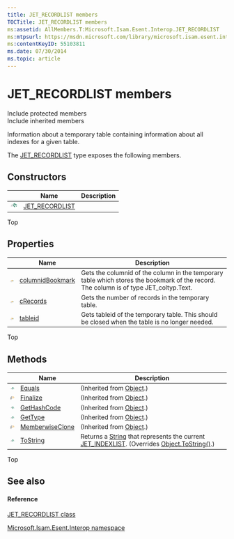 ```yaml
---
title: JET_RECORDLIST members
TOCTitle: JET_RECORDLIST members
ms:assetid: AllMembers.T:Microsoft.Isam.Esent.Interop.JET_RECORDLIST
ms:mtpsurl: https://msdn.microsoft.com/library/microsoft.isam.esent.interop.jet_recordlist_members(v=EXCHG.10)
ms:contentKeyID: 55103811
ms.date: 07/30/2014
ms.topic: article
---
```


# JET_RECORDLIST members

Include protected members  
Include inherited members  

Information about a temporary table containing information about all indexes for a given table.

The [JET_RECORDLIST](dn335223\(v=exchg.10\).md) type exposes the following members.

## Constructors

<table>
<thead>
<tr class="header">
<th> </th>
<th>Name</th>
<th>Description</th>
</tr>
</thead>
<tbody>
<tr class="odd">
<td><img src="../images/dn292146.pubmethod(exchg.10).gif" title="Public method" alt="Public method" /></td>
<td><a href="dn335241(v=exchg.10).md">JET_RECORDLIST</a></td>
<td></td>
</tr>
</tbody>
</table>


Top

## Properties

<table>
<thead>
<tr class="header">
<th> </th>
<th>Name</th>
<th>Description</th>
</tr>
</thead>
<tbody>
<tr class="odd">
<td><img src="../images/dn292128.pubproperty(exchg.10).gif" title="Public property" alt="Public property" /></td>
<td><a href="dn335244(v=exchg.10).md">columnidBookmark</a></td>
<td>Gets the columnid of the column in the temporary table which stores the bookmark of the record. The column is of type JET_coltyp.Text.</td>
</tr>
<tr class="even">
<td><img src="../images/dn292128.pubproperty(exchg.10).gif" title="Public property" alt="Public property" /></td>
<td><a href="dn335252(v=exchg.10).md">cRecords</a></td>
<td>Gets the number of records in the temporary table.</td>
</tr>
<tr class="odd">
<td><img src="../images/dn292128.pubproperty(exchg.10).gif" title="Public property" alt="Public property" /></td>
<td><a href="dn335255(v=exchg.10).md">tableid</a></td>
<td>Gets tableid of the temporary table. This should be closed when the table is no longer needed.</td>
</tr>
</tbody>
</table>


Top

## Methods

<table>
<thead>
<tr class="header">
<th> </th>
<th>Name</th>
<th>Description</th>
</tr>
</thead>
<tbody>
<tr class="odd">
<td><img src="../images/dn292146.pubmethod(exchg.10).gif" title="Public method" alt="Public method" /></td>
<td><a href="https://docs.microsoft.com/dotnet/api/system.object.equals?redirectedfrom=MSDN#System_Object_Equals_System_Object_">Equals</a></td>
<td>(Inherited from <a href="https://docs.microsoft.com/dotnet/api/system.object?redirectedfrom=MSDN">Object</a>.)</td>
</tr>
<tr class="even">
<td><img src="../images/dn292116.protmethod(exchg.10).gif" title="Protected method" alt="Protected method" /></td>
<td><a href="https://docs.microsoft.com/dotnet/api/system.object.finalize?redirectedfrom=MSDN#System_Object_Finalize">Finalize</a></td>
<td>(Inherited from <a href="https://docs.microsoft.com/dotnet/api/system.object?redirectedfrom=MSDN">Object</a>.)</td>
</tr>
<tr class="odd">
<td><img src="../images/dn292146.pubmethod(exchg.10).gif" title="Public method" alt="Public method" /></td>
<td><a href="https://docs.microsoft.com/dotnet/api/system.object.gethashcode?redirectedfrom=MSDN#System_Object_GetHashCode">GetHashCode</a></td>
<td>(Inherited from <a href="https://docs.microsoft.com/dotnet/api/system.object?redirectedfrom=MSDN">Object</a>.)</td>
</tr>
<tr class="even">
<td><img src="../images/dn292146.pubmethod(exchg.10).gif" title="Public method" alt="Public method" /></td>
<td><a href="https://docs.microsoft.com/dotnet/api/system.object.gettype?redirectedfrom=MSDN#System_Object_GetType">GetType</a></td>
<td>(Inherited from <a href="https://docs.microsoft.com/dotnet/api/system.object?redirectedfrom=MSDN">Object</a>.)</td>
</tr>
<tr class="odd">
<td><img src="../images/dn292116.protmethod(exchg.10).gif" title="Protected method" alt="Protected method" /></td>
<td><a href="https://docs.microsoft.com/dotnet/api/system.object.memberwiseclone?redirectedfrom=MSDN#System_Object_MemberwiseClone">MemberwiseClone</a></td>
<td>(Inherited from <a href="https://docs.microsoft.com/dotnet/api/system.object?redirectedfrom=MSDN">Object</a>.)</td>
</tr>
<tr class="even">
<td><img src="../images/dn292146.pubmethod(exchg.10).gif" title="Public method" alt="Public method" /></td>
<td><a href="dn335242(v=exchg.10).md">ToString</a></td>
<td>Returns a <a href="https://docs.microsoft.com/dotnet/api/system.string?redirectedfrom=MSDN">String</a> that represents the current <a href="dn335123(v=exchg.10).md">JET_INDEXLIST</a>. (Overrides <a href="https://docs.microsoft.com/dotnet/api/system.object.tostring?redirectedfrom=MSDN#System_Object_ToString">Object.ToString()</a>.)</td>
</tr>
</tbody>
</table>


Top

## See also

#### Reference

[JET_RECORDLIST class](dn335223\(v=exchg.10\).md)

[Microsoft.Isam.Esent.Interop namespace](hh596136\(v=exchg.10\).md)

